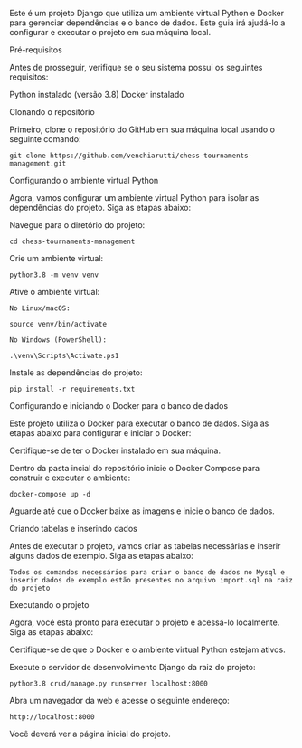 Este é um projeto Django que utiliza um ambiente virtual Python e Docker para gerenciar dependências e o banco de dados. Este guia irá ajudá-lo a configurar e executar o projeto em sua máquina local.

Pré-requisitos

Antes de prosseguir, verifique se o seu sistema possui os seguintes requisitos:

Python instalado (versão 3.8)
Docker instalado

Clonando o repositório

Primeiro, clone o repositório do GitHub em sua máquina local usando o seguinte comando:

    git clone https://github.com/venchiarutti/chess-tournaments-management.git

Configurando o ambiente virtual Python

Agora, vamos configurar um ambiente virtual Python para isolar as dependências do projeto. Siga as etapas abaixo:

Navegue para o diretório do projeto:

    cd chess-tournaments-management

Crie um ambiente virtual:

    python3.8 -m venv venv

Ative o ambiente virtual:

    No Linux/macOS:

    source venv/bin/activate

    No Windows (PowerShell):

    .\venv\Scripts\Activate.ps1

Instale as dependências do projeto:

    pip install -r requirements.txt

Configurando e iniciando o Docker para o banco de dados

Este projeto utiliza o Docker para executar o banco de dados. Siga as etapas abaixo para configurar e iniciar o Docker:

Certifique-se de ter o Docker instalado em sua máquina.

Dentro da pasta incial do repositório inicie o Docker Compose para construir e executar o ambiente:

    docker-compose up -d

Aguarde até que o Docker baixe as imagens e inicie o banco de dados.

Criando tabelas e inserindo dados

Antes de executar o projeto, vamos criar as tabelas necessárias e inserir alguns dados de exemplo. Siga as etapas abaixo:

    Todos os comandos necessários para criar o banco de dados no Mysql e inserir dados de exemplo estão presentes no arquivo import.sql na raiz do projeto

Executando o projeto

Agora, você está pronto para executar o projeto e acessá-lo localmente. Siga as etapas abaixo:

Certifique-se de que o Docker e o ambiente virtual Python estejam ativos.

Execute o servidor de desenvolvimento Django da raiz do projeto:

    python3.8 crud/manage.py runserver localhost:8000

Abra um navegador da web e acesse o seguinte endereço:

    http://localhost:8000

Você deverá ver a página inicial do projeto.